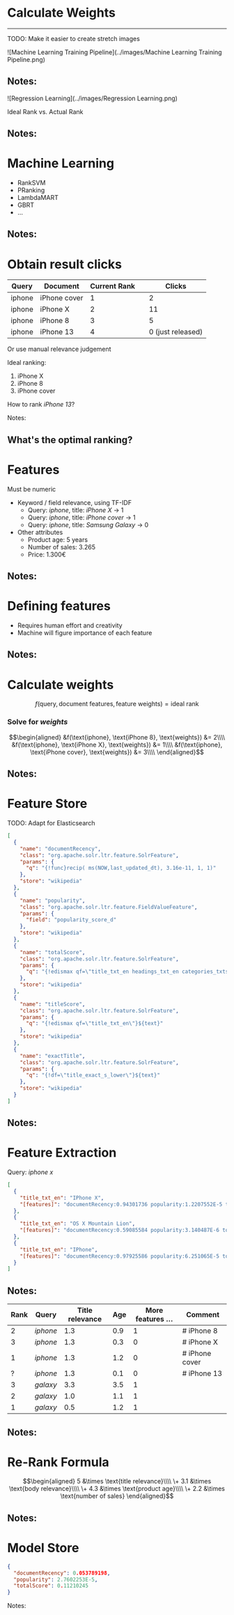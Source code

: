 # Calculate Weights
---
TODO: Make it easier to create stretch images

![Machine Learning Training Pipeline](../images/Machine Learning Training Pipeline.png)<!-- .element: style="border: none; box-shadow: none;" -->

Notes:
---
![Regression Learning](../images/Regression Learning.png)<!-- .element: style="border: none; box-shadow: none;" -->

Ideal Rank vs. Actual Rank

Notes:
---

# Machine Learning

* RankSVM
* PRanking
* LambdaMART
* GBRT
* …

Notes:
---

# Obtain result clicks

| Query  | Document<!-- .element: class="fragment" data-fragment-index="1" -->     | Current Rank<!-- .element: class="fragment" data-fragment-index="2" --> | | Clicks<!-- .element: class="fragment" data-fragment-index="3" -->            |
|--------|-------------------------------------------------------------------------|-------------------------------------------------------------------------|-|------------------------------------------------------------------------------|
| iphone | iPhone cover<!-- .element: class="fragment" data-fragment-index="1" --> | 1<!-- .element: class="fragment" data-fragment-index="2" -->            | | 2<!-- .element: class="fragment" data-fragment-index="3" -->                 |
| iphone | iPhone X<!-- .element: class="fragment" data-fragment-index="1" -->     | 2<!-- .element: class="fragment" data-fragment-index="2" -->            | | 11<!-- .element: class="fragment" data-fragment-index="3" -->                |
| iphone | iPhone 8<!-- .element: class="fragment" data-fragment-index="1" -->     | 3<!-- .element: class="fragment" data-fragment-index="2" -->            | | 5<!-- .element: class="fragment" data-fragment-index="3" -->                 |
| iphone | iPhone 13<!-- .element: class="fragment" data-fragment-index="1" -->    | 4<!-- .element: class="fragment" data-fragment-index="2" -->            | | 0 (just released)<!-- .element: class="fragment" data-fragment-index="3" --> |

Or use manual relevance judgement<!-- .element: class="fragment" data-fragment-index="5" -->

Ideal ranking:<!-- .element: class="fragment" data-fragment-index="6" -->

1. iPhone X<!-- .element: class="fragment" data-fragment-index="6" -->
2. iPhone 8<!-- .element: class="fragment" data-fragment-index="6" -->
3. iPhone cover<!-- .element: class="fragment" data-fragment-index="6" -->

<span class="fragment" data-fragment-index="7">How to rank _iPhone 13_?</span>

Notes:

What's the optimal ranking?
---

# Features

Must be numeric

* Keyword / field relevance, using TF-IDF<!-- .element: class="fragment" data-fragment-index="" -->
    * Query: *iphone*, title: *iPhone X* &rarr; 1
    * Query: *iphone*, title: *iPhone cover* &rarr; 1
    * Query: *iphone*, title: *Samsung Galaxy* &rarr; 0
* Other attributes<!-- .element: class="fragment" data-fragment-index="" -->
    * Product age: 5 years
    * Number of sales: 3.265
    * Price: 1.300€

Notes:
---

# Defining features

* Requires human effort and creativity
* Machine will figure importance of each feature

Notes:
---

# Calculate weights

$$f(\text{query}, \text{document features}, \text{feature weights}) = \text{ideal rank}$$

### Solve for _weights_

<!-- .element: class="fragment" data-fragment-index="1" --> 

$$\begin{aligned}
&f(\text{iphone}, \text{iPhone 8}, \text{weights}) &= 2\\\\
&f(\text{iphone}, \text{iPhone X}, \text{weights}) &= 1\\\\
&f(\text{iphone}, \text{iPhone cover}, \text{weights}) &= 3\\\\
\end{aligned}$$
<!-- .element: class="fragment" data-fragment-index="1" -->

Notes:
---

# Feature Store

TODO: Adapt for Elasticsearch

```json
[
  {
    "name": "documentRecency",
    "class": "org.apache.solr.ltr.feature.SolrFeature",
    "params": {
      "q": "{!func}recip( ms(NOW,last_updated_dt), 3.16e-11, 1, 1)"
    },
    "store": "wikipedia"
  },
  {
    "name": "popularity",
    "class": "org.apache.solr.ltr.feature.FieldValueFeature",
    "params": {
      "field": "popularity_score_d"
    },
    "store": "wikipedia"
  },
  {
    "name": "totalScore",
    "class": "org.apache.solr.ltr.feature.SolrFeature",
    "params": {
      "q": "{!edismax qf=\"title_txt_en headings_txt_en categories_txts_en opening_text_txt_en text_txt_en\"}${text}"
    },
    "store": "wikipedia"
  },
  {
    "name": "titleScore",
    "class": "org.apache.solr.ltr.feature.SolrFeature",
    "params": {
      "q": "{!edismax qf=\"title_txt_en\"}${text}"
    },
    "store": "wikipedia"
  },
  {
    "name": "exactTitle",
    "class": "org.apache.solr.ltr.feature.SolrFeature",
    "params": {
      "q": "{!df=\"title_exact_s_lower\"}${text}"
    },
    "store": "wikipedia"
  }
]
```

Notes:
---

# Feature Extraction

Query: *iphone x*

```json
[
  {
    "title_txt_en": "IPhone X",
    "[features]": "documentRecency:0.94301736 popularity:1.2207552E-5 totalScore:22.804134 titleScore:17.452236 exactTitle:11.403795 headingsScore:0.0 categoriesScore:0.0 openingScore:22.804134 textScore:19.482597"
  },
  {
    "title_txt_en": "OS X Mountain Lion",
    "[features]": "documentRecency:0.59085584 popularity:3.140487E-6 totalScore:19.74273 titleScore:5.4706 exactTitle:0.0 headingsScore:0.0 categoriesScore:8.784399 openingScore:8.180487 textScore:17.705677"
  },
  {
    "title_txt_en": "IPhone",
    "[features]": "documentRecency:0.97925586 popularity:6.251065E-5 totalScore:16.994913 titleScore:12.235063 exactTitle:0.0 headingsScore:0.0 categoriesScore:0.0 openingScore:15.402786 textScore:15.681499"
  }
]
```

Notes:
---

| Rank | Query    | Title relevance | Age | More features … | Comment        |
|------|----------|-----------------|-----|-----------------|----------------|
| 2    | *iphone* | 1.3             | 0.9 | 1               | # iPhone 8     |
| 3    | *iphone* | 1.3             | 0.3 | 0               | # iPhone X     |
| 1    | *iphone* | 1.3             | 1.2 | 0               | # iPhone cover |
| ?    | *iphone* | 1.3             | 0.1 | 0               | # iPhone 13    |
| 3    | *galaxy* | 3.3             | 3.5 | 1               |                |
| 2    | *galaxy* | 1.0             | 1.1 | 1               |                |
| 1    | *galaxy* | 0.5             | 1.2 | 1               |                |

Notes:
---

# Re-Rank Formula

$$\begin{aligned}
5 &\times \text{title relevance}\\\\
\+ 3.1 &\times \text{body relevance}\\\\
\+ 4.3 &\times \text{product age}\\\\
\+ 2.2 &\times \text{number of sales}
\end{aligned}$$

Notes:
---

# Model Store

```json
{
  "documentRecency": 0.053789198,
  "popularity": 2.7602253E-5,
  "totalScore": 0.11210245
}
```

Notes:
